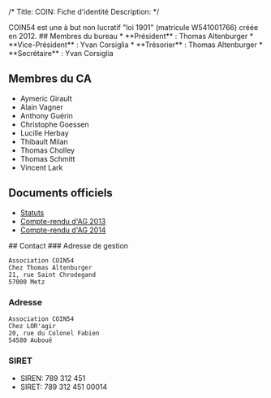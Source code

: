  /*
Title: COIN: Fiche d'identité
Description: 
*/



<div id="leftcontent" markdown=1>
COIN54 est une à but non lucratif "loi 1901" (matricule W541001766) créée en 2012.
## Membres du bureau
* **Président** : Thomas Altenburger
* **Vice-Président** : Yvan Corsiglia
* **Trésorier** : Thomas Altenburger
* **Secrétaire** : Yvan Corsiglia

## Membres du CA

* Aymeric Girault
* Alain Vagner
* Anthony Guérin
* Christophe Goessen
* Lucille Herbay
* Thibault Milan
* Thomas Cholley
* Thomas Schmitt
* Vincent Lark

## Documents officiels

* [Statuts](/content/static/StatutsCOIN54.pdf)
* [Compte-rendu d'AG 2013](/content/static/CR-AG-Coin-2013.pdf)
* [Compte-rendu d'AG 2014](/content/static/CR-AG-Coin-2014.pdf)


</div><div id="rightcontent" markdown=1>
## Contact
### Adresse de gestion 

	Association COIN54
	Chez Thomas Altenburger
	21, rue Saint Chrodegand
	57000 Metz

### Adresse
	Association COIN54
	Chez LOR'agir
	20, rue du Colonel Fabien
	54580 Auboué


### SIRET

* SIREN: 789 312 451
* SIRET: 789 312 451 00014 

</div>
